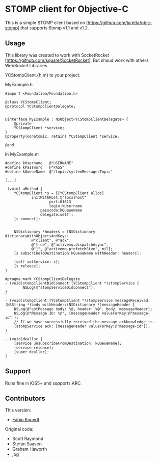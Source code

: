 STOMP client for Objective-C
============================

This is a simple STOMP client based on [https://github.com/juretta/objc-stomp]
that supports Stomp v1.1 and v1.2. 

Usage
------------

This library was created to work with SocketRocket [https://github.com/square/SocketRocket].
But shoud work with others WebSocket Libraries.

YCStompClient.{h,m} to your project.

MyExample.h

	#import <Foundation/Foundation.h>
	
	@class YCStompClient;
	@protocol YCStompClientDelegate;


	@interface MyExample : NSObject<YCStompClientDelegate> {
    	@private
		YCStompClient *service;
	}
	@property(nonatomic, retain) YCStompClient *service;

	@end


In MyExample.m

	#define kUsername	@"USERNAME"
	#define kPassword	@"PASS"
	#define kQueueName	@"/topic/systemMessagesTopic"

	[...]

	-(void) aMethod {
		YCStompClient *s = [[YCStompClient alloc] 
				initWithHost:@"localhost" 
						port:61613 
						login:kUsername
					passcode:kQueueName
					delegate:self];
		[s connect];
	

		NSDictionary *headers = [NSDictionary dictionaryWithObjectsAndKeys: 	
				@"client", @"ack", 
				@"true", @"activemq.dispatchAsync",
				@"1", @"activemq.prefetchSize", nil];
		[s subscribeToDestination:kQueueName withHeader: headers];
	
		[self setService: s];
		[s release];
	}
	
	#pragma mark YCStompClientDelegate
	- (void)stompClientDidConnect:(YCStompClient *)stompService {
			NSLog(@"stompServiceDidConnect");
	}

	- (void)stompClient:(YCStompClient *)stompService messageReceived:(NSString *)body withHeader:(NSDictionary *)messageHeader {
		NSLog(@"gotMessage body: %@, header: %@", body, messageHeader);
		NSLog(@"Message ID: %@", [messageHeader valueForKey:@"message-id"]);
		// If we have successfully received the message ackknowledge it.
		[stompService ack: [messageHeader valueForKey:@"message-id"]];
	}
	
	- (void)dealloc {
		[service unsubscribeFromDestination: kQueueName];
		[service release];
		[super dealloc];
	}
	

Support
------------	
	
Runs fine in iOS5+ and supports ARC.
	
Contributors
------------

This version:
* [Fabio Knoedt](https://github.com/fabioknoedt)

Original code:
* Scott Raymond
* Stefan Saasen
* Graham Haworth
* jbg
